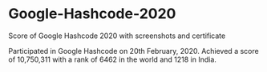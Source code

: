 # Google-Hashcode-2020
Score of Google Hashcode 2020 with screenshots and certificate 

Participated in Google Hashcode on 20th February, 2020.
Achieved a score of 10,750,311 with a rank of 6462 in the world and 1218 in India.